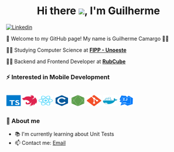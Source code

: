 

<h1 align="center">Hi there <img src="https://github.com/sudnyeshtalekar/sudnyeshtalekar/blob/master/Assets/Hi.gif" width="40px">, I'm Guilherme </h1>

[![Linkedin](https://img.shields.io/badge/-LinkedIn-blue?style=for-the-badge&logo=Linkedin&logoColor=white)](https://www.linkedin.com/in/camargogui/)

:call_me_hand: Welcome to my GitHub page! My name is Guilherme Camargo :ok_man:

👨‍🎓 Studying Computer Science at [**FIPP - Unoeste**](https://unoeste.br/fipp/)

:man_technologist: Backend and Frontend Developer at [**RubCube**](https://www.rubcube.com/)



### ⚡ Interested in Mobile Development

<div style="display: inline_block"><br>
  <img align="center" alt="Guilherme-Ts" height="30" width="40" src="https://raw.githubusercontent.com/devicons/devicon/master/icons/typescript/typescript-plain.svg">
  <img align="center" alt="Guilherme-Js" height="30" width="40" src="https://raw.githubusercontent.com/devicons/devicon/master/icons/nestjs/nestjs-plain.svg">
  <img align="center" alt="Guilherme-React" height="30" width="40" src="https://raw.githubusercontent.com/devicons/devicon/master/icons/react/react-original.svg">
  <img align="center" alt="Guilherme-C" height="30" width="40" src="https://raw.githubusercontent.com/devicons/devicon/master/icons/c/c-plain.svg">
  <img align="center" alt="Guilherme-Node" height="30" width="40" src="https://raw.githubusercontent.com/devicons/devicon/master/icons/nodejs/nodejs-plain.svg">
  <img align="center" alt="Guilherme-Git" height="30" width="40" src="https://raw.githubusercontent.com/devicons/devicon/master/icons/git/git-plain.svg">
  <img align="center" alt="Guilherme-Docker" height="30" width="40" src="https://raw.githubusercontent.com/devicons/devicon/master/icons/docker/docker-plain.svg">
  <img align="center" alt="Guilherme-Java" height="30" width="40" src="https://github.com/devicons/devicon/blob/master/icons/intellij/intellij-plain.svg">
</div>
  
  ##

### 🌱 About me

- 📚 I'm currently learning about Unit Tests
- 📫 Contact me: [Email](mailto:guilhermecolonhese@gmail.com)

<br>



